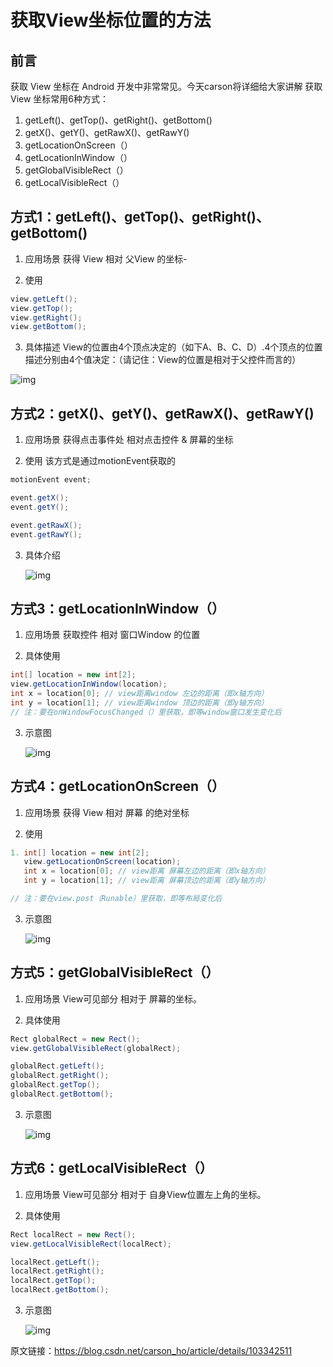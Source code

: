 # 获取View坐标位置的方法

## 前言
获取 View 坐标在 Android 开发中非常常见。今天carson将详细给大家讲解 获取 View 坐标常用6种方式：

1. getLeft()、getTop()、getRight()、getBottom()
2. getX()、getY()、getRawX()、getRawY()
3. getLocationOnScreen（）
4. getLocationInWindow（）
5. getGlobalVisibleRect（）
6. getLocalVisibleRect（）

## 方式1：getLeft()、getTop()、getRight()、getBottom()

1. 应用场景
    获得 View 相对 父View 的坐标-

2. 使用

  ```java
  view.getLeft();
  view.getTop();
  view.getRight();
  view.getBottom();
  ```

3. 具体描述
    View的位置由4个顶点决定的（如下A、B、C、D）.4个顶点的位置描述分别由4个值决定：（请记住：View的位置是相对于父控件而言的）

![img](../img/format,png-20210805212839405.png)

## 方式2：getX()、getY()、getRawX()、getRawY()

1. 应用场景
获得点击事件处 相对点击控件 & 屏幕的坐标

2. 使用
该方式是通过motionEvent获取的

```java
motionEvent event;

event.getX();       
event.getY();

event.getRawX();    
event.getRawY();
```

3. 具体介绍

   ![img](../img/format,png.png)

## 方式3：getLocationInWindow（）

1. 应用场景
获取控件 相对 窗口Window 的位置

2. 具体使用

  ```java
  int[] location = new int[2];
  view.getLocationInWindow(location);
  int x = location[0]; // view距离window 左边的距离（即x轴方向）
  int y = location[1]; // view距离window 顶边的距离（即y轴方向）
  // 注：要在onWindowFocusChanged（）里获取，即等window窗口发生变化后
  ```

3. 示意图

   ![img](../img/format,png-20210805212855726.png)

## 方式4：getLocationOnScreen（）

1. 应用场景
获得 View 相对 屏幕 的绝对坐标

2. 使用

  ```java
  1. int[] location = new int[2];
     view.getLocationOnScreen(location);
     int x = location[0]; // view距离 屏幕左边的距离（即x轴方向）
     int y = location[1]; // view距离 屏幕顶边的距离（即y轴方向）
  
  // 注：要在view.post（Runable）里获取，即等布局变化后
  ```

3. 示意图

   ![img](../img/format,png-20210805212910169.png)

## 方式5：getGlobalVisibleRect（）

1. 应用场景
View可见部分 相对于 屏幕的坐标。

2. 具体使用

  ```java
  Rect globalRect = new Rect();
  view.getGlobalVisibleRect(globalRect);
  
  globalRect.getLeft();
  globalRect.getRight();
  globalRect.getTop();
  globalRect.getBottom();
  ```

3. 示意图

   ![img](../img/format,png-20210805212927220.png)

## 方式6：getLocalVisibleRect（）

1. 应用场景
View可见部分 相对于 自身View位置左上角的坐标。

2. 具体使用

  ```java
  Rect localRect = new Rect();
  view.getLocalVisibleRect(localRect);
  
  localRect.getLeft();
  localRect.getRight();
  localRect.getTop();
  localRect.getBottom();
  ```

3. 示意图

   ![img](../img/format,png-20210805212940946.png)


原文链接：https://blog.csdn.net/carson_ho/article/details/103342511